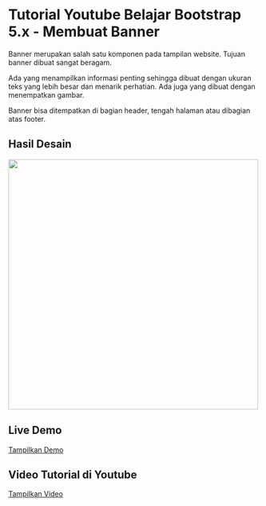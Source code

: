 # Tutorial Youtube Belajar Bootstrap 5.x - Membuat Banner

Banner merupakan salah satu komponen pada tampilan website. Tujuan banner dibuat sangat beragam. 

Ada yang menampilkan informasi penting sehingga dibuat dengan ukuran teks yang lebih besar dan menarik perhatian. Ada juga yang dibuat dengan menempatkan gambar.

Banner bisa ditempatkan di bagian header, tengah halaman atau dibagian atas footer.

## Hasil Desain

<img src="./screenshot/screencapture.png" width="500px">

## Live Demo

[Tampilkan Demo](https://janzenfaidiban.github.io/tutorial-belajar-bootstrap-5x-membuat-navbar/)

## Video Tutorial di Youtube

[Tampilkan Video](...)


